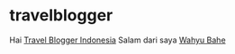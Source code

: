 # travelblogger
Hai <a href="https://wahyublahe.id/travel">Travel Blogger Indonesia</a>
Salam dari saya <a href="https://wahyublahe.id">Wahyu Bahe</a>

